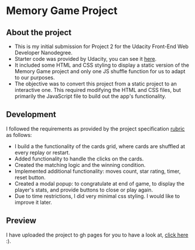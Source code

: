# Memory Game Project

## About the project
* This is my initial submission for Project 2 for the Udacity Front-End Web Developer Nanodegree. 
* Starter code was provided by Udacity, you can see it [here](https://github.com/udacity/fend-project-memory-game).
* It included some HTML and CSS styling to display a static version of the Memory Game project and only one JS shuffle function for us to adapt to our purposes. 
* The objective was to convert this project from a static project to an interactive one. This required modifying the HTML and CSS files, but primarily the JavaScript file to build out the app's functionality.

## Development

I followed the requirements as provided by the project specification [rubric](https://review.udacity.com/#!/rubrics/591/view) as follows:
  - I build a the functionality of the cards grid, where cards are shuffled at every replay or restart.
  -  Added functionality to handle the clicks on the cards.
  -  Created the matching logic and the winning condition.
  -  Implemented additional functionality: moves count, star rating, timer, reset button.
  -  Created a modal popup: to congratulate at end of game, to display the player's stats, and provide buttons to close or play again.
  -  Due to time restrictions, I did very minimal css styling. I would like to improve it later.
  
## Preview
I have uploaded the project to gh pages for you to have a look at, [click here](https://curiouscc.github.io/P2-Memory-Game/) :).
